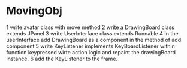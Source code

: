 # MovingObj

1 write avatar class with move method
2 write a DrawingBoard class extends JPanel 
3 write UserInterface class extends Runnable 
4 In the userInterface add DrawingBoard as a component in the method of add component
5 write KeyListener implements KeyBoardListener within function keypressed wirte action logic and repaint the drawingBoard 
instance.
6 add the KeyListener to the frame.
